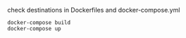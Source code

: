 check destinations in Dockerfiles and docker-compose.yml
```
docker-compose build
docker-compose up
